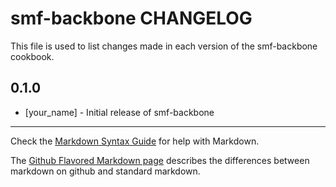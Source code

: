 smf-backbone CHANGELOG
======================

This file is used to list changes made in each version of the smf-backbone cookbook.

0.1.0
-----
- [your_name] - Initial release of smf-backbone

- - -
Check the [Markdown Syntax Guide](http://daringfireball.net/projects/markdown/syntax) for help with Markdown.

The [Github Flavored Markdown page](http://github.github.com/github-flavored-markdown/) describes the differences between markdown on github and standard markdown.
